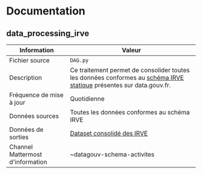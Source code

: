 # Documentation

## data_processing_irve

| Information | Valeur |
| -------- | -------- |
| Fichier source     | `DAG.py`     |
| Description | Ce traitement permet de consolider toutes les données conformes au [schéma IRVE statique](https://schema.data.gouv.fr/etalab/schema-irve-statique/) présentes sur data.gouv.fr. |
| Fréquence de mise à jour | Quotidienne |
| Données sources | Toutes les données conformes au schéma IRVE|
| Données de sorties | [Dataset consolidé des IRVE](https://www.data.gouv.fr/fr/datasets/fichier-consolide-des-bornes-de-recharge-pour-vehicules-electriques/) |
| Channel Mattermost d'information | ~datagouv-schema-activites |
